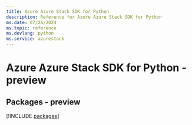 ```yaml
---
title: Azure Azure Stack SDK for Python
description: Reference for Azure Azure Stack SDK for Python
ms.date: 07/26/2024
ms.topic: reference
ms.devlang: python
ms.service: azurestack
---
```

# Azure Azure Stack SDK for Python - preview
## Packages - preview
[!INCLUDE [packages](azure-stack-index.md)]